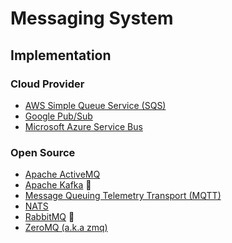 # Messaging System

## Implementation

### Cloud Provider

- [AWS Simple Queue Service (SQS)](/aws/services/sqs.md)
- [Google Pub/Sub](https://cloud.google.com/pubsub)
- [Microsoft Azure Service Bus](/azure/services/service-bus.md)

### Open Source

- [Apache ActiveMQ](/apache/activemq.md)
- [Apache Kafka](/apache/kafka.md) 🌟
- [Message Queuing Telemetry Transport (MQTT)](/mqtt.md)
- [NATS](/nats.md)
- [RabbitMQ](/rabbitmq/README.md) 🌟
- [ZeroMQ (a.k.a zmq)](/zeromq.md)

<!--
- [ElasticMQ](/elasticmq.md)
- Redis
-->
